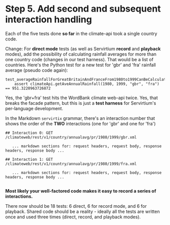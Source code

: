 # Step 5. Add second and subsequent interaction handling

Each of the five tests done **so far** in the climate-api took a single country code.

Change: For **direct mode** tests (as well as Servirtium **record** and **playback** modes), add the possibility of calculating rainfall averages for more than one 
country code (changes in our test harness). That would be a list of countries. Here's the Python test for a new test for 'gbr' and 'fra' rainfall average (pseudo code again):

```
test_averageRainfallForGreatBritainAndFranceFrom1980to1999CanBeCalculatedFromTwoRequests()
    assert climateApi.getAveAnnualRainfall(1980, 1999, "gbr", "fra") == 951.3220963726872
```

Yes, the 'gbr+fra' test hits the WordBank climate web-api twice. Yes, that breaks the facade pattern, but this is  just a **test harness** for Servirtium's per-language development.

In the Markdown `servirtix` grammar, there's an interaction number that shows the order of the **TWO** interactions (one for 'gbr' and one for 'fra')

```
## Interaction 0: GET /climateweb/rest/v1/country/annualavg/pr/1980/1999/gbr.xml
   
   ... markdown sections for: request headers, request body, response headers, response body ...
   
## Interaction 1: GET /climateweb/rest/v1/country/annualavg/pr/1980/1999/fra.xml
   
   ... markdown sections for: request headers, request body, response headers, response body ... 
   
```

**Most likely your well-factored code makes it easy to record a series of interactions.**

There now should be 18 tests: 6 direct, 6 for record mode, and 6 for playback. Shared code should be a reality - ideally all the tests are written once and used three times (direct, record, and playback modes).
